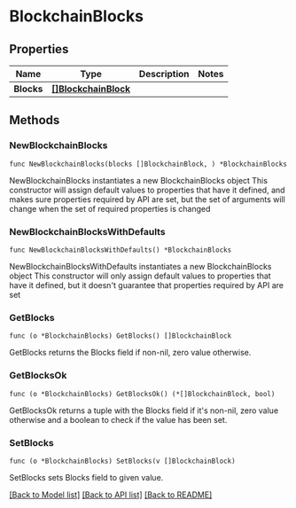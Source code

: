 # BlockchainBlocks

## Properties

Name | Type | Description | Notes
------------ | ------------- | ------------- | -------------
**Blocks** | [**[]BlockchainBlock**](BlockchainBlock.md) |  | 

## Methods

### NewBlockchainBlocks

`func NewBlockchainBlocks(blocks []BlockchainBlock, ) *BlockchainBlocks`

NewBlockchainBlocks instantiates a new BlockchainBlocks object
This constructor will assign default values to properties that have it defined,
and makes sure properties required by API are set, but the set of arguments
will change when the set of required properties is changed

### NewBlockchainBlocksWithDefaults

`func NewBlockchainBlocksWithDefaults() *BlockchainBlocks`

NewBlockchainBlocksWithDefaults instantiates a new BlockchainBlocks object
This constructor will only assign default values to properties that have it defined,
but it doesn't guarantee that properties required by API are set

### GetBlocks

`func (o *BlockchainBlocks) GetBlocks() []BlockchainBlock`

GetBlocks returns the Blocks field if non-nil, zero value otherwise.

### GetBlocksOk

`func (o *BlockchainBlocks) GetBlocksOk() (*[]BlockchainBlock, bool)`

GetBlocksOk returns a tuple with the Blocks field if it's non-nil, zero value otherwise
and a boolean to check if the value has been set.

### SetBlocks

`func (o *BlockchainBlocks) SetBlocks(v []BlockchainBlock)`

SetBlocks sets Blocks field to given value.



[[Back to Model list]](../README.md#documentation-for-models) [[Back to API list]](../README.md#documentation-for-api-endpoints) [[Back to README]](../README.md)


